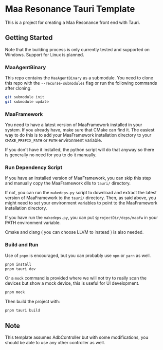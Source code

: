 # Maa Resonance Tauri Template

This is a project for creating a Maa Resonance front end with Tauri.

## Getting Started

Note that the building process is only currently tested and supported on Windows. Support for Linux is planned.

### MaaAgentBinary

This repo contains the `MaaAgentBinary` as a submodule. You need to clone this repo with the `--recurse-submodules` flag or run the following commands after cloning:

```bash
git submodule init  
git submodule update
```

### MaaFramework

You need to have a latest version of MaaFramework installed in your system. If you already have, make sure that CMake can find it. The easiest way to do this is to add your MaaFramework installation directory to your `CMAKE_PREFIX_PATH` or `PATH` environment variable.

If you don't have it installed, the python script will do that anyway so there is generally no need for you to do it manually.

### Run Dependency Script

If you have an installed version of MaaFramework, you can skip this step and manually copy the MaaFramework dlls to `tauri/` directory.  

If not, you can run the `makedeps.py` script to download and extract the latest version of MaaFramework to the `tauri/` directory. Then, as said above, you might need to set your environment variables to point to the MaaFramework installation directory.

If you have run the `makedeps.py`, you can put `$projectDir/deps/maafw` in your PATH environment variable.

Cmake and clang ( you can choose LLVM to instead ) is also needed.

### Build and Run

Use of `pnpm` is encouraged, but you can probably use `npm` or `yarn` as well.

```bash
pnpm install  
pnpm tauri dev
```

Or a `mock` command is provided where we will not try to really scan the devices but show a mock device, this is useful for UI development.

```bash
pnpm mock
```

Then build the project with:

```bash
pnpm tauri build
```

## Note

This template assumes AdbController but with some modifications, you should be able to use any other controller as well.
